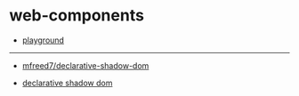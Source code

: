 # web-components

- [playground](https://stackblitz.com/github/adoublef/web-components)

---

- [mfreed7/declarative-shadow-dom](https://github.com/mfreed7/declarative-shadow-dom)

- [declarative shadow dom](https://developer.chrome.com/articles/declarative-shadow-dom/)